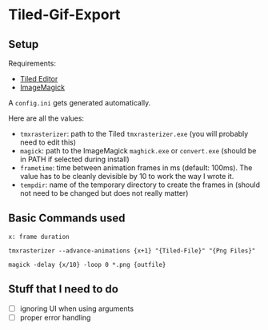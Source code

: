 # Tiled-Gif-Export

## Setup

Requirements:
- [Tiled Editor](https://www.mapeditor.org/)
- [ImageMagick](https://imagemagick.org/index.php)

A `config.ini` gets generated automatically.

Here are all the values:
- `tmxrasterizer`: path to the Tiled `tmxrasterizer.exe` (you will probably need to edit this)
- `magick`: path to the ImageMagick `maghick.exe` or `convert.exe` (should be in PATH if selected during install)
- `frametime`: time between animation frames in ms (default: 100ms). The value has to be cleanly devisible by 10 to work the way I wrote it.
- `tempdir`: name of the temporary directory to create the frames in (should not need to be changed but does not really matter) 

## Basic Commands used

`x: frame duration`

`tmxrasterizer --advance-animations {x+1} "{Tiled-File}" "{Png Files}"`

`magick -delay {x/10} -loop 0 *.png {outfile}`

## Stuff that I need to do

- [ ] ignoring UI when using arguments
- [ ] proper error handling
